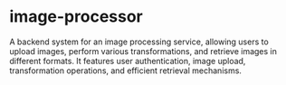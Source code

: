 # image-processor
A backend system for an image processing service, allowing users to upload images, perform various transformations, and retrieve images in different formats. It features user authentication, image upload, transformation operations, and efficient retrieval mechanisms.
